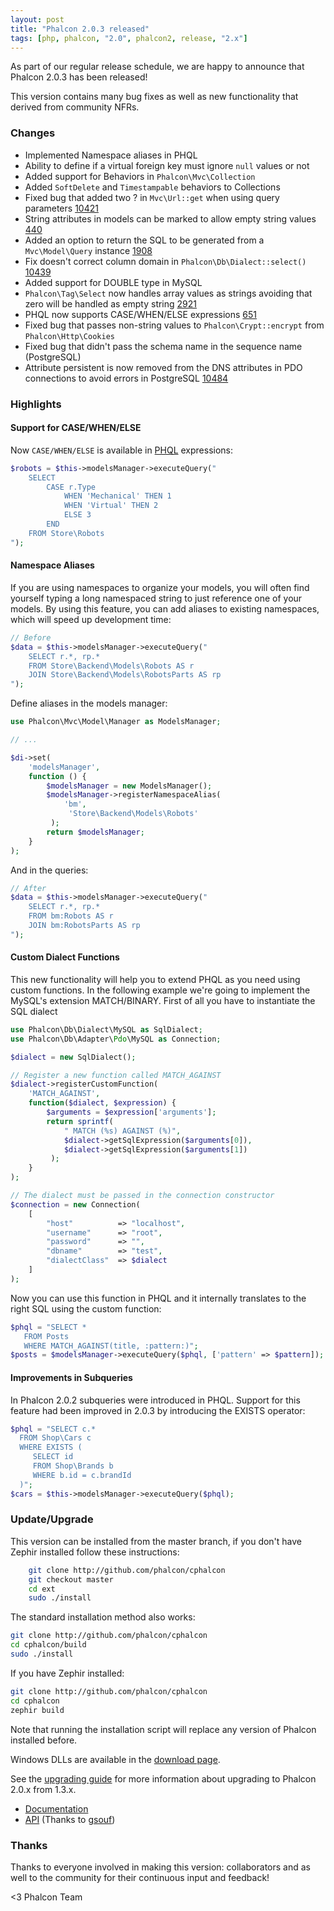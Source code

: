 ```yaml
---
layout: post
title: "Phalcon 2.0.3 released"
tags: [php, phalcon, "2.0", phalcon2, release, "2.x"]
---
```


As part of our regular release schedule, we are happy to announce that Phalcon 2.0.3 has been released!

This version contains many bug fixes as well as new functionality that derived from community NFRs.

<!--more-->
### Changes

 - Implemented Namespace aliases in PHQL
 - Ability to define if a virtual foreign key must ignore `null` values or not
 - Added support for Behaviors in `Phalcon\Mvc\Collection`
 - Added `SoftDelete` and `Timestampable` behaviors to Collections
 - Fixed bug that added two ? in `Mvc\Url::get` when using query parameters [10421](https://github.com/phalcon/cphalcon/issues/10421)
 - String attributes in models can be marked to allow empty string values [440](https://github.com/phalcon/cphalcon/issues/440)
 - Added an option to return the SQL to be generated from a `Mvc\Model\Query` instance [1908](https://github.com/phalcon/cphalcon/issues/1908)
 - Fix doesn't correct column domain in `Phalcon\Db\Dialect::select()` [10439](https://github.com/phalcon/cphalcon/issues/10439)
 - Added support for DOUBLE type in MySQL
 - `Phalcon\Tag\Select` now handles array values as strings avoiding that zero will be handled as empty string [2921](https://github.com/phalcon/cphalcon/issues/2921)
 - PHQL now supports CASE/WHEN/ELSE expressions [651](https://github.com/phalcon/cphalcon/issues/651)
 - Fixed bug that passes non-string values to `Phalcon\Crypt::encrypt` from `Phalcon\Http\Cookies`
 - Fixed bug that didn't pass the schema name in the sequence name (PostgreSQL) 
 - Attribute persistent is now removed from the DNS attributes in PDO connections to avoid errors in PostgreSQL [10484](https://github.com/phalcon/cphalcon/issues/10484)

### Highlights

#### Support for CASE/WHEN/ELSE
Now `CASE/WHEN/ELSE` is available in [PHQL](https://docs.phalcon.io/latest/en/phql) expressions:

```php
$robots = $this->modelsManager->executeQuery("
    SELECT
        CASE r.Type
            WHEN 'Mechanical' THEN 1
            WHEN 'Virtual' THEN 2
            ELSE 3
        END
    FROM Store\Robots
");
```

#### Namespace Aliases
If you are using namespaces to organize your models, you will often find yourself typing a long namespaced string to just reference one of your models. By using this feature, you can add aliases to existing namespaces, which will speed up development time:

```php
// Before
$data = $this->modelsManager->executeQuery("
    SELECT r.*, rp.*
    FROM Store\Backend\Models\Robots AS r
    JOIN Store\Backend\Models\RobotsParts AS rp
");
```

Define aliases in the models manager:

```php
use Phalcon\Mvc\Model\Manager as ModelsManager;

// ...

$di->set(
    'modelsManager',
    function () {
        $modelsManager = new ModelsManager();
        $modelsManager->registerNamespaceAlias(
            'bm',
             'Store\Backend\Models\Robots'
         );
        return $modelsManager;
    }
);
```

And in the queries:

```php
// After
$data = $this->modelsManager->executeQuery("
    SELECT r.*, rp.*
    FROM bm:Robots AS r
    JOIN bm:RobotsParts AS rp
");
```

#### Custom Dialect Functions
This new functionality will help you to extend PHQL as you need using custom functions. In the following example we're going to implement the MySQL's extension MATCH/BINARY. First of all you have to instantiate the SQL dialect

```php
use Phalcon\Db\Dialect\MySQL as SqlDialect;
use Phalcon\Db\Adapter\Pdo\MySQL as Connection;

$dialect = new SqlDialect();

// Register a new function called MATCH_AGAINST
$dialect->registerCustomFunction(
    'MATCH_AGAINST',
    function($dialect, $expression) {
        $arguments = $expression['arguments'];
        return sprintf(
            " MATCH (%s) AGAINST (%)",
            $dialect->getSqlExpression($arguments[0]),
            $dialect->getSqlExpression($arguments[1])
         );
    }
);

// The dialect must be passed in the connection constructor
$connection = new Connection(
    [
        "host"          => "localhost",
        "username"      => "root",
        "password"      => "",
        "dbname"        => "test",
        "dialectClass"  => $dialect
    ]
);

```

Now you can use this function in PHQL and it internally translates to the right SQL using the custom function:

```php
$phql = "SELECT *
   FROM Posts
   WHERE MATCH_AGAINST(title, :pattern:)";
$posts = $modelsManager->executeQuery($phql, ['pattern' => $pattern]);
```

#### Improvements in Subqueries

In Phalcon 2.0.2 subqueries were introduced in PHQL. Support for this feature had been improved in 2.0.3 by introducing the EXISTS operator:

```php
$phql = "SELECT c.*
  FROM Shop\Cars c
  WHERE EXISTS (
     SELECT id
     FROM Shop\Brands b
     WHERE b.id = c.brandId
  )";
$cars = $this->modelsManager->executeQuery($phql);
```

### Update/Upgrade

This version can be installed from the master branch, if you don't have Zephir installed follow these instructions:

```sh
    git clone http://github.com/phalcon/cphalcon
    git checkout master
    cd ext
    sudo ./install
```

The standard installation method also works:

```sh
git clone http://github.com/phalcon/cphalcon
cd cphalcon/build
sudo ./install
```

If you have Zephir installed:

```sh
git clone http://github.com/phalcon/cphalcon
cd cphalcon
zephir build
```

Note that running the installation script will replace any version of Phalcon installed before.

Windows DLLs are available in the [download page](https://phalcon.io/en/download/windows).

See the [upgrading guide](https://blog.phalcon.io/post/guide-upgrading-to-phalcon-2) for more information about upgrading to Phalcon 2.0.x from 1.3.x.

* [Documentation](https://docs.phalcon.io)
* [API](https://phalcon.link/api) (Thanks to [gsouf](https://github.com/gsouf))

### Thanks

Thanks to everyone involved in making this version: collaborators and as well to the community for their continuous input and feedback!


<3 Phalcon Team
